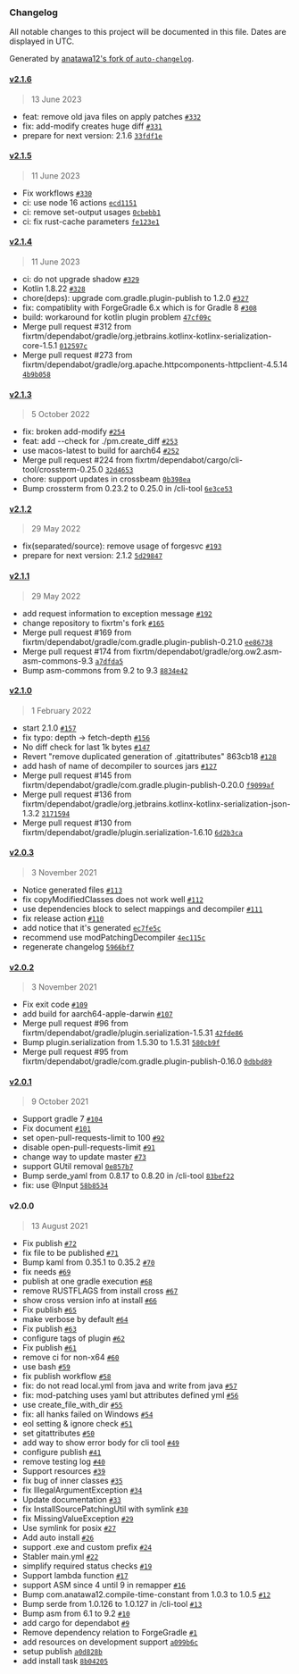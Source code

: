 ### Changelog

All notable changes to this project will be documented in this file. Dates are displayed in UTC.

Generated by [anatawa12's fork of `auto-changelog`](https://github.com/anatawa12/auto-changelog).

#### [v2.1.6](https://github.com/fixrtm/mod-patching/compare/v2.1.5...v2.1.6)

> 13 June 2023

- feat: remove old java files on apply patches [`#332`](https://github.com/fixrtm/mod-patching/pull/332)
- fix: add-modify creates huge diff [`#331`](https://github.com/fixrtm/mod-patching/pull/331)
- prepare for next version: 2.1.6 [`33fdf1e`](https://github.com/fixrtm/mod-patching/commit/33fdf1e0dd9c42639b482e36e7f1f327b46fa604)

#### [v2.1.5](https://github.com/fixrtm/mod-patching/compare/v2.1.4...v2.1.5)

> 11 June 2023

- Fix workflows [`#330`](https://github.com/fixrtm/mod-patching/pull/330)
- ci: use node 16 actions [`ecd1151`](https://github.com/fixrtm/mod-patching/commit/ecd115152c1d76b05d79a41044300d5249c918fd)
- ci: remove set-output usages [`0cbebb1`](https://github.com/fixrtm/mod-patching/commit/0cbebb1140b824adc0ab653fece9964d5c6c49f1)
- ci: fix rust-cache parameters [`fe123e1`](https://github.com/fixrtm/mod-patching/commit/fe123e132be644903bc763d7eee01d1aa78f317b)

#### [v2.1.4](https://github.com/fixrtm/mod-patching/compare/v2.1.3...v2.1.4)

> 11 June 2023

- ci: do not upgrade shadow [`#329`](https://github.com/fixrtm/mod-patching/pull/329)
- Kotlin 1.8.22 [`#328`](https://github.com/fixrtm/mod-patching/pull/328)
- chore(deps): upgrade com.gradle.plugin-publish to 1.2.0 [`#327`](https://github.com/fixrtm/mod-patching/pull/327)
- fix: compatiblity with ForgeGradle 6.x which is for Gradle 8 [`#308`](https://github.com/fixrtm/mod-patching/pull/308)
- build: workaround for kotlin plugin problem [`47cf09c`](https://github.com/fixrtm/mod-patching/commit/47cf09c0557dc3f9edd1253fe931cd8aa62e93ee)
- Merge pull request #312 from fixrtm/dependabot/gradle/org.jetbrains.kotlinx-kotlinx-serialization-core-1.5.1 [`012597c`](https://github.com/fixrtm/mod-patching/commit/012597cc83c6bb1f6030d327fdf925f05809fae4)
- Merge pull request #273 from fixrtm/dependabot/gradle/org.apache.httpcomponents-httpclient-4.5.14 [`4b9b058`](https://github.com/fixrtm/mod-patching/commit/4b9b0586b382d65be9d44fdf83c18d7142c31aca)

#### [v2.1.3](https://github.com/fixrtm/mod-patching/compare/v2.1.2...v2.1.3)

> 5 October 2022

- fix: broken add-modify [`#254`](https://github.com/fixrtm/mod-patching/pull/254)
- feat: add --check for ./pm.create_diff [`#253`](https://github.com/fixrtm/mod-patching/pull/253)
- use macos-latest to build for aarch64 [`#252`](https://github.com/fixrtm/mod-patching/pull/252)
- Merge pull request #224 from fixrtm/dependabot/cargo/cli-tool/crossterm-0.25.0 [`32d4653`](https://github.com/fixrtm/mod-patching/commit/32d46539c0e14711154cc095c69ebf709e48b485)
- chore: support updates in crossbeam [`0b398ea`](https://github.com/fixrtm/mod-patching/commit/0b398ea695841507c3ece9b41ef05838ed8eee8d)
- Bump crossterm from 0.23.2 to 0.25.0 in /cli-tool [`6e3ce53`](https://github.com/fixrtm/mod-patching/commit/6e3ce53922cff8aa5431b94acc8f62e7b8f8c23a)

#### [v2.1.2](https://github.com/fixrtm/mod-patching/compare/v2.1.1...v2.1.2)

> 29 May 2022

- fix(separated/source): remove usage of forgesvc [`#193`](https://github.com/fixrtm/mod-patching/pull/193)
- prepare for next version: 2.1.2 [`5d29847`](https://github.com/fixrtm/mod-patching/commit/5d29847182c1b3aa1423b83c9bc83f703d75b9f5)

#### [v2.1.1](https://github.com/fixrtm/mod-patching/compare/v2.1.0...v2.1.1)

> 29 May 2022

- add request information to exception message [`#192`](https://github.com/fixrtm/mod-patching/pull/192)
- change repository to fixrtm's fork [`#165`](https://github.com/fixrtm/mod-patching/pull/165)
- Merge pull request #169 from fixrtm/dependabot/gradle/com.gradle.plugin-publish-0.21.0 [`ee86738`](https://github.com/fixrtm/mod-patching/commit/ee8673835f6c4a681532eed2014da0ab1ed8ebb9)
- Merge pull request #174 from fixrtm/dependabot/gradle/org.ow2.asm-asm-commons-9.3 [`a7dfda5`](https://github.com/fixrtm/mod-patching/commit/a7dfda588171ba2cdbcd499fbe2f72d7c6cd3b18)
- Bump asm-commons from 9.2 to 9.3 [`8834e42`](https://github.com/fixrtm/mod-patching/commit/8834e42cfb3ae5156334017034e9d716fedd3e69)

#### [v2.1.0](https://github.com/fixrtm/mod-patching/compare/v2.0.3...v2.1.0)

> 1 February 2022

- start 2.1.0 [`#157`](https://github.com/fixrtm/mod-patching/pull/157)
- fix typo: depth -&gt; fetch-depth [`#156`](https://github.com/fixrtm/mod-patching/pull/156)
- No diff check for last 1k bytes [`#147`](https://github.com/fixrtm/mod-patching/pull/147)
- Revert "remove duplicated generation of .gitattributes" 863cb18 [`#128`](https://github.com/fixrtm/mod-patching/pull/128)
- add hash of name of decompiler to sources jars [`#127`](https://github.com/fixrtm/mod-patching/pull/127)
- Merge pull request #145 from fixrtm/dependabot/gradle/com.gradle.plugin-publish-0.20.0 [`f9099af`](https://github.com/fixrtm/mod-patching/commit/f9099afc59680db9ee4e2bda21c25c65c9110fcb)
- Merge pull request #136 from fixrtm/dependabot/gradle/org.jetbrains.kotlinx-kotlinx-serialization-json-1.3.2 [`3171594`](https://github.com/fixrtm/mod-patching/commit/317159418969cdb7f6fd9d76b87698069229a535)
- Merge pull request #130 from fixrtm/dependabot/gradle/plugin.serialization-1.6.10 [`6d2b3ca`](https://github.com/fixrtm/mod-patching/commit/6d2b3cade70cd74870ec958be571a00f1c0f63e2)

#### [v2.0.3](https://github.com/fixrtm/mod-patching/compare/v2.0.2...v2.0.3)

> 3 November 2021

- Notice generated files [`#113`](https://github.com/fixrtm/mod-patching/pull/113)
- fix copyModifiedClasses does not work well [`#112`](https://github.com/fixrtm/mod-patching/pull/112)
- use dependencies block to select mappings and decompiler [`#111`](https://github.com/fixrtm/mod-patching/pull/111)
- fix release action [`#110`](https://github.com/fixrtm/mod-patching/pull/110)
- add notice that it's generated [`ec7fe5c`](https://github.com/fixrtm/mod-patching/commit/ec7fe5c9f74ff236c14320905fb7cf2851e43940)
- recommend use modPatchingDecompiler [`4ec115c`](https://github.com/fixrtm/mod-patching/commit/4ec115c813b33309ee261a710f784673c9781eaf)
- regenerate changelog [`5966bf7`](https://github.com/fixrtm/mod-patching/commit/5966bf715b8f960ce0ef53fe1688f0790b0a3b32)

#### [v2.0.2](https://github.com/fixrtm/mod-patching/compare/v2.0.1...v2.0.2)

> 3 November 2021

- Fix exit code [`#109`](https://github.com/fixrtm/mod-patching/pull/109)
- add build for aarch64-apple-darwin [`#107`](https://github.com/fixrtm/mod-patching/pull/107)
- Merge pull request #96 from fixrtm/dependabot/gradle/plugin.serialization-1.5.31 [`42fde86`](https://github.com/fixrtm/mod-patching/commit/42fde86a5ca83afa988c27ec85993f83527e6d16)
- Bump plugin.serialization from 1.5.30 to 1.5.31 [`580cb9f`](https://github.com/fixrtm/mod-patching/commit/580cb9f182324580e5ddb07bce4f689b49490026)
- Merge pull request #95 from fixrtm/dependabot/gradle/com.gradle.plugin-publish-0.16.0 [`0dbbd89`](https://github.com/fixrtm/mod-patching/commit/0dbbd8979c5fed5d41e03c8b10dfc72c86936f42)

#### [v2.0.1](https://github.com/fixrtm/mod-patching/compare/v2.0.0...v2.0.1)

> 9 October 2021

- Support gradle 7 [`#104`](https://github.com/fixrtm/mod-patching/pull/104)
- Fix document [`#101`](https://github.com/fixrtm/mod-patching/pull/101)
- set open-pull-requests-limit to 100 [`#92`](https://github.com/fixrtm/mod-patching/pull/92)
- disable open-pull-requests-limit [`#91`](https://github.com/fixrtm/mod-patching/pull/91)
- change way to update master [`#73`](https://github.com/fixrtm/mod-patching/pull/73)
- support GUtil removal [`0e857b7`](https://github.com/fixrtm/mod-patching/commit/0e857b7efb4463b447b774d0bc39d87c137f2426)
- Bump serde_yaml from 0.8.17 to 0.8.20 in /cli-tool [`83bef22`](https://github.com/fixrtm/mod-patching/commit/83bef22ff3c89ae0160a3471d5af06156d6e7ab6)
- fix: use @Input [`58b8534`](https://github.com/fixrtm/mod-patching/commit/58b853428d42d75496f0cc41e5ff67dca8937f4f)

#### v2.0.0

> 13 August 2021

- Fix publish [`#72`](https://github.com/fixrtm/mod-patching/pull/72)
- fix file to be published [`#71`](https://github.com/fixrtm/mod-patching/pull/71)
- Bump kaml from 0.35.1 to 0.35.2 [`#70`](https://github.com/fixrtm/mod-patching/pull/70)
- fix needs [`#69`](https://github.com/fixrtm/mod-patching/pull/69)
- publish at one gradle execution [`#68`](https://github.com/fixrtm/mod-patching/pull/68)
- remove RUSTFLAGS from install cross [`#67`](https://github.com/fixrtm/mod-patching/pull/67)
- show cross version info at install [`#66`](https://github.com/fixrtm/mod-patching/pull/66)
- Fix publish [`#65`](https://github.com/fixrtm/mod-patching/pull/65)
- make verbose by default [`#64`](https://github.com/fixrtm/mod-patching/pull/64)
- Fix publish [`#63`](https://github.com/fixrtm/mod-patching/pull/63)
- configure tags of plugin [`#62`](https://github.com/fixrtm/mod-patching/pull/62)
- Fix publish [`#61`](https://github.com/fixrtm/mod-patching/pull/61)
- remove ci for non-x64 [`#60`](https://github.com/fixrtm/mod-patching/pull/60)
- use bash [`#59`](https://github.com/fixrtm/mod-patching/pull/59)
- fix publish workflow [`#58`](https://github.com/fixrtm/mod-patching/pull/58)
- fix: do not read local.yml from java and write from java [`#57`](https://github.com/fixrtm/mod-patching/pull/57)
- fix: mod-patching uses yaml but attributes defined yml [`#56`](https://github.com/fixrtm/mod-patching/pull/56)
- use create_file_with_dir [`#55`](https://github.com/fixrtm/mod-patching/pull/55)
- fix: all hanks failed on Windows [`#54`](https://github.com/fixrtm/mod-patching/pull/54)
- eol setting & ignore check [`#51`](https://github.com/fixrtm/mod-patching/pull/51)
- set gitattributes [`#50`](https://github.com/fixrtm/mod-patching/pull/50)
- add way to show error body for cli tool [`#49`](https://github.com/fixrtm/mod-patching/pull/49)
- configure publish [`#41`](https://github.com/fixrtm/mod-patching/pull/41)
- remove testing log [`#40`](https://github.com/fixrtm/mod-patching/pull/40)
- Support resources [`#39`](https://github.com/fixrtm/mod-patching/pull/39)
- fix bug of inner classes [`#35`](https://github.com/fixrtm/mod-patching/pull/35)
- fix IllegalArgumentException [`#34`](https://github.com/fixrtm/mod-patching/pull/34)
- Update documentation [`#33`](https://github.com/fixrtm/mod-patching/pull/33)
- fix InstallSourcePatchingUtil with symlink [`#30`](https://github.com/fixrtm/mod-patching/pull/30)
- fix MissingValueException [`#29`](https://github.com/fixrtm/mod-patching/pull/29)
- Use symlink for posix [`#27`](https://github.com/fixrtm/mod-patching/pull/27)
- Add auto install [`#26`](https://github.com/fixrtm/mod-patching/pull/26)
- support .exe and custom prefix [`#24`](https://github.com/fixrtm/mod-patching/pull/24)
- Stabler main.yml [`#22`](https://github.com/fixrtm/mod-patching/pull/22)
- simplify required status checks [`#19`](https://github.com/fixrtm/mod-patching/pull/19)
- Support lambda function [`#17`](https://github.com/fixrtm/mod-patching/pull/17)
- support ASM since 4 until 9 in remapper [`#16`](https://github.com/fixrtm/mod-patching/pull/16)
- Bump com.anatawa12.compile-time-constant from 1.0.3 to 1.0.5 [`#12`](https://github.com/fixrtm/mod-patching/pull/12)
- Bump serde from 1.0.126 to 1.0.127 in /cli-tool [`#13`](https://github.com/fixrtm/mod-patching/pull/13)
- Bump asm from 6.1 to 9.2 [`#10`](https://github.com/fixrtm/mod-patching/pull/10)
- add cargo for dependabot [`#9`](https://github.com/fixrtm/mod-patching/pull/9)
- Remove dependency relation to ForgeGradle [`#1`](https://github.com/fixrtm/mod-patching/pull/1)
- add resources on development support [`a099b6c`](https://github.com/fixrtm/mod-patching/commit/a099b6c76faa1e12a3680b6ef73c9c8fee1957ab)
- setup publish [`a0d828b`](https://github.com/fixrtm/mod-patching/commit/a0d828b26b06de8b789d92679839025dad23c08f)
- add install task [`8b04205`](https://github.com/fixrtm/mod-patching/commit/8b042059d9abbc53c39e22bfd042667b612853f4)
